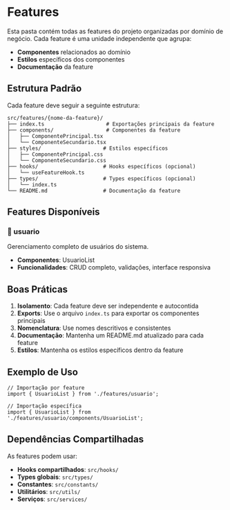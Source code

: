 # Features

Esta pasta contém todas as features do projeto organizadas por domínio de negócio. Cada feature é uma unidade independente que agrupa:

- **Componentes** relacionados ao domínio
- **Estilos** específicos dos componentes
- **Documentação** da feature

## Estrutura Padrão

Cada feature deve seguir a seguinte estrutura:

```
src/features/{nome-da-feature}/
├── index.ts                    # Exportações principais da feature
├── components/                 # Componentes da feature
│   ├── ComponentePrincipal.tsx
│   └── ComponenteSecundario.tsx
├── styles/                    # Estilos específicos
│   ├── ComponentePrincipal.css
│   └── ComponenteSecundario.css
├── hooks/                     # Hooks específicos (opcional)
│   └── useFeatureHook.ts
├── types/                     # Types específicos (opcional)
│   └── index.ts
└── README.md                  # Documentação da feature
```

## Features Disponíveis

### 📁 usuario
Gerenciamento completo de usuários do sistema.
- **Componentes**: UsuarioList
- **Funcionalidades**: CRUD completo, validações, interface responsiva

## Boas Práticas

1. **Isolamento**: Cada feature deve ser independente e autocontida
2. **Exports**: Use o arquivo `index.ts` para exportar os componentes principais
3. **Nomenclatura**: Use nomes descritivos e consistentes
4. **Documentação**: Mantenha um README.md atualizado para cada feature
5. **Estilos**: Mantenha os estilos específicos dentro da feature

## Exemplo de Uso

```tsx
// Importação por feature
import { UsuarioList } from './features/usuario';

// Importação específica
import { UsuarioList } from './features/usuario/components/UsuarioList';
```

## Dependências Compartilhadas

As features podem usar:
- **Hooks compartilhados**: `src/hooks/`
- **Types globais**: `src/types/`
- **Constantes**: `src/constants/`
- **Utilitários**: `src/utils/`
- **Serviços**: `src/services/`
